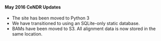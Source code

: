 #### May 2016 CeNDR Updates

* The site has been moved to Python 3
* We have transitioned to using an SQLite-only static database.
* BAMs have been moved to S3. All alignment data is now stored in the same location.